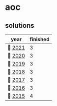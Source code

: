 # aoc

## solutions
| year | finished |
| ---- | -------- |
| :christmas_tree: [2021](/aoc/src/bin/aoc2021) | 3 |
| :christmas_tree: [2020](/aoc/src/bin/aoc2020) | 3 |
| :christmas_tree: [2019](/aoc/src/bin/aoc2019) | 3 |
| :christmas_tree: [2018](/aoc/src/bin/aoc2018) | 3 |
| :christmas_tree: [2017](/aoc/src/bin/aoc2017) | 3 |
| :christmas_tree: [2016](/aoc/src/bin/aoc2016) | 3 |
| :christmas_tree: [2015](/aoc/src/bin/aoc2015) | 4 |